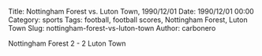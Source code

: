 Title: Nottingham Forest vs. Luton Town, 1990/12/01
Date: 1990/12/01 00:00
Category: sports
Tags: football, football scores, Nottingham Forest, Luton Town
Slug: nottingham-forest-vs-luton-town
Author: carbonero


Nottingham Forest 2 - 2 Luton Town

